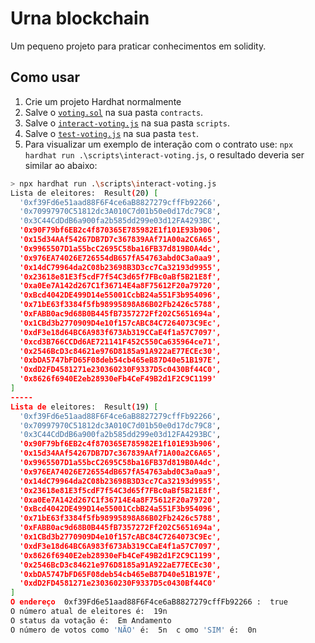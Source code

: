# Urna blockchain

Um pequeno projeto para praticar conhecimentos em solidity.

## Como usar

1. Crie um projeto Hardhat normalmente
2. Salve o [`voting.sol`](./voting.sol) na sua pasta `contracts`.
3. Salve o [`interact-voting.js`](./interact-voting.js) na sua pasta `scripts`.
4. Salve o [`test-voting.js`](./test-voting.js) na sua pasta `test`.
5. Para visualizar um exemplo de interação com o contrato use: `npx hardhat run .\scripts\interact-voting.js`, o resultado deveria ser similar ao abaixo:

```bash
> npx hardhat run .\scripts\interact-voting.js
Lista de eleitores:  Result(20) [
  '0xf39Fd6e51aad88F6F4ce6aB8827279cffFb92266',
  '0x70997970C51812dc3A010C7d01b50e0d17dc79C8',
  '0x3C44CdDdB6a900fa2b585dd299e03d12FA4293BC',
  '0x90F79bf6EB2c4f870365E785982E1f101E93b906',
  '0x15d34AAf54267DB7D7c367839AAf71A00a2C6A65',
  '0x9965507D1a55bcC2695C58ba16FB37d819B0A4dc',
  '0x976EA74026E726554dB657fA54763abd0C3a0aa9',
  '0x14dC79964da2C08b23698B3D3cc7Ca32193d9955',
  '0x23618e81E3f5cdF7f54C3d65f7FBc0aBf5B21E8f',
  '0xa0Ee7A142d267C1f36714E4a8F75612F20a79720',
  '0xBcd4042DE499D14e55001CcbB24a551F3b954096',
  '0x71bE63f3384f5fb98995898A86B02Fb2426c5788',
  '0xFABB0ac9d68B0B445fB7357272Ff202C5651694a',
  '0x1CBd3b2770909D4e10f157cABC84C7264073C9Ec',
  '0xdF3e18d64BC6A983f673Ab319CCaE4f1a57C7097',
  '0xcd3B766CCDd6AE721141F452C550Ca635964ce71',
  '0x2546BcD3c84621e976D8185a91A922aE77ECEc30',
  '0xbDA5747bFD65F08deb54cb465eB87D40e51B197E',
  '0xdD2FD4581271e230360230F9337D5c0430Bf44C0',
  '0x8626f6940E2eb28930eFb4CeF49B2d1F2C9C1199'
]
-----
Lista de eleitores:  Result(19) [
  '0xf39Fd6e51aad88F6F4ce6aB8827279cffFb92266',
  '0x70997970C51812dc3A010C7d01b50e0d17dc79C8',
  '0x3C44CdDdB6a900fa2b585dd299e03d12FA4293BC',
  '0x90F79bf6EB2c4f870365E785982E1f101E93b906',
  '0x15d34AAf54267DB7D7c367839AAf71A00a2C6A65',
  '0x9965507D1a55bcC2695C58ba16FB37d819B0A4dc',
  '0x976EA74026E726554dB657fA54763abd0C3a0aa9',
  '0x14dC79964da2C08b23698B3D3cc7Ca32193d9955',
  '0x23618e81E3f5cdF7f54C3d65f7FBc0aBf5B21E8f',
  '0xa0Ee7A142d267C1f36714E4a8F75612F20a79720',
  '0xBcd4042DE499D14e55001CcbB24a551F3b954096',
  '0x71bE63f3384f5fb98995898A86B02Fb2426c5788',
  '0xFABB0ac9d68B0B445fB7357272Ff202C5651694a',
  '0x1CBd3b2770909D4e10f157cABC84C7264073C9Ec',
  '0xdF3e18d64BC6A983f673Ab319CCaE4f1a57C7097',
  '0x8626f6940E2eb28930eFb4CeF49B2d1F2C9C1199',
  '0x2546BcD3c84621e976D8185a91A922aE77ECEc30',
  '0xbDA5747bFD65F08deb54cb465eB87D40e51B197E',
  '0xdD2FD4581271e230360230F9337D5c0430Bf44C0'
]
O endereço  0xf39Fd6e51aad88F6F4ce6aB8827279cffFb92266 :  true
O número atual de eleitores é:  19n
O status da votação é:  Em Andamento
O número de votos como 'NÃO' é:  5n  c omo 'SIM' é:  0n
```
